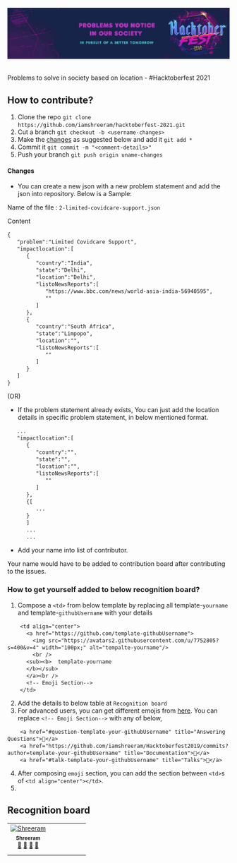 <p align="center">
    <a href="#">
        <img src="./static/hbg.jpg" />
    </a>
    <br/> <br/>
</p>


Problems to solve in society based on location - #Hacktoberfest 2021

## How to contribute?
1. Clone the repo `git clone https://github.com/iamshreeram/hacktoberfest-2021.git`
2. Cut a branch `git checkout -b <username-changes>`
3. Make the [changes](https://github.com/iamshreeram/hacktoberfest-2021#changes) as suggested below and add it `git add *`
4. Commit it `git commit -m "<comment-details>"`
5. Push your branch `git push origin uname-changes`


#### Changes
* You can create a new json with a new problem statement and add the json into repository. Below is a Sample: 

Name of the file : `2-limited-covidcare-support.json`

Content 
```
{
   "problem":"Limited Covidcare Support",
   "impactlocation":[
      {
         "country":"India",
         "state":"Delhi",
         "location":"Delhi",
         "listoNewsReports":[
            "https://www.bbc.com/news/world-asia-india-56940595",
            ""
         ]
      },
      {
         "country":"South Africa",
         "state":"Limpopo",
         "location":"",
         "listoNewsReports":[
            ""
         ]
      }
   ]
}

```
(OR) 
* If the problem statement already exists, You can just add the location details in specific problem statement, in below mentioned format. 

```
   ...
   "impactlocation":[
      {
         "country":"",
         "state":"",
         "location":"",
         "listoNewsReports":[
            ""
         ]
      },
      {[
         ...
      }
      ]
      ...
      ...

```
* Add your name into list of contributor. 

Your name would have to be added to contribution board after contributing to the issues. 

### How to get yourself added to below recognition board?
1. Compose a `<td>` from below template by replacing all template-`yourname` and template-`githubUsername` with your details
  ```
      <td align="center">
        <a href="https://github.com/template-githubUsername">
          <img src="https://avatars2.githubusercontent.com/u/7752805?s=400&v=4" width="100px;" alt="tempalte-yourname"/>
          <br />
        <sub><b>  template-yourname
        </b></sub>
        </a><br />
        <!-- Emoji Section-->
      </td>
  ```
2. Add the details to below table at `Recognition board`
3. For advanced users, you can get different emojis from [here](https://allcontributors.org/docs/en/emoji-key#table). You can replace `<!-- Emoji Section-->` with any of below, 
  ```
      <a href="#question-template-your-githubUsername" title="Answering Questions">💬</a> 
      <a href="https://github.com/iamshreeram/Hacktoberfest2019/commits?author=template-your-githubUsername" title="Documentation">📖</a> 
      <a href="#talk-template-your-githubUsername" title="Talks">📢</a>
  ```
4. After composing `emoji` section, you can add the section between `<td>`s of `<td align="center"></td>`.
5. 


## Recognition board 
<!-- ALL-CONTRIBUTORS-LIST:START - Do not remove or modify this section -->
<!-- prettier-ignore -->
<table>
  <tr>
    <td align="center">
      <a href="https://shreeram.us"><img src="https://avatars2.githubusercontent.com/u/7752805?s=400&v=4" width="100px;" alt="Shreeram"/><br />
      <sub><b>Shreeram</b></sub></a><br />
      <a href="#question-shreeram" title="Answering Questions">💬</a> 
      <a href="https://github.com/iamshreeram/Hacktoberfest2019/commits?author=shreeram" title="Documentation">📖</a> 
      <a href="#review-shreeram" title="Reviewed Pull Requests">👀</a> 
      <a href="#talk-shreeram" title="Talks">📢</a>
    </td>
    <td align="center"></td>
    <td align="center"></td>
    <td align="center"></td>
    <td align="center"></td>
    <td align="center"></td>
    <td align="center"></td>
  </tr>
  <tr>
    <td align="center"></td>
    <td align="center"></td>
    <td align="center"></td>
    <td align="center"></td>
    <td align="center"></td>
    <td align="center"></td>
    <td align="center"></td>
  </tr>
  <tr>
    <td align="center"></td>
    <td align="center"></td>
    <td align="center"></td>
    <td align="center"></td>
    <td align="center"></td>
    <td align="center"></td>
    <td align="center"></td>
  </tr>
</table>
